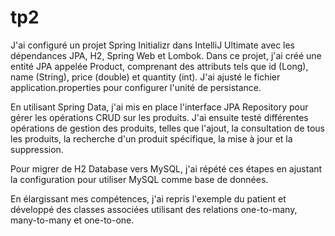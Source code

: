 # tp2
J'ai configuré un projet Spring Initializr dans IntelliJ Ultimate avec les dépendances JPA, H2, Spring Web et Lombok. Dans ce projet, j'ai créé une entité JPA appelée Product, comprenant des attributs tels que id (Long), name (String), price (double) et quantity (int). J'ai ajusté le fichier application.properties pour configurer l'unité de persistance.

En utilisant Spring Data, j'ai mis en place l'interface JPA Repository pour gérer les opérations CRUD sur les produits. J'ai ensuite testé différentes opérations de gestion des produits, telles que l'ajout, la consultation de tous les produits, la recherche d'un produit spécifique, la mise à jour et la suppression.

Pour migrer de H2 Database vers MySQL, j'ai répété ces étapes en ajustant la configuration pour utiliser MySQL comme base de données.

En élargissant mes compétences, j'ai repris l'exemple du patient et développé des classes associées utilisant des relations one-to-many, many-to-many et one-to-one.
